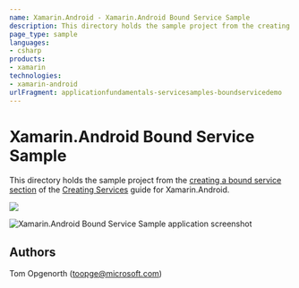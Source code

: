 ```yaml
---
name: Xamarin.Android - Xamarin.Android Bound Service Sample
description: This directory holds the sample project from the creating a bound service section of the Creating Services guide for Xamarin.Android....
page_type: sample
languages:
- csharp
products:
- xamarin
technologies:
- xamarin-android
urlFragment: applicationfundamentals-servicesamples-boundservicedemo
---
```

# Xamarin.Android Bound Service Sample

This directory holds the sample project from the [creating a bound service section](https://developer.xamarin.com/guides/android/application_fundamentals/services/creating-a-service/bound-services/) of the [Creating Services](https://developer.xamarin.com/guides/android/application_fundamentals/services/) guide for Xamarin.Android. 

![](./Screenshots/bound-service.png)

![Xamarin.Android Bound Service Sample application screenshot](Screenshots/bound-service.png "Xamarin.Android Bound Service Sample application screenshot")

## Authors

Tom Opgenorth (toopge@microsoft.com)